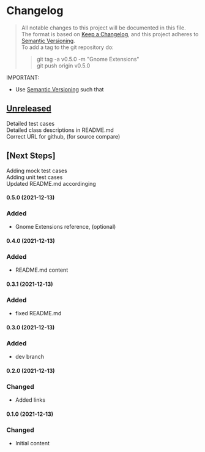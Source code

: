 # Changelog

> All notable changes to this project will be documented in this file.</br>
> The format is based on [Keep a Changelog](https://keepachangelog.com/en/1.0.0/),
> and this project adheres to [Semantic Versioning](https://semver.org/spec/v2.0.0.html).</br>
> To add a tag to the git repository do:
>
> > git tag -a v0.5.0 -m "Gnome Extensions"</br>
> > git push origin v0.5.0

IMPORTANT:

- Use [Semantic Versioning](https://semver.org/spec/v2.0.0.html) such that<br>

## [Unreleased]

Detailed test cases</br>
Detailed class descriptions in README.md</br>
Correct URL for github, (for source compare)</br>

## [Next Steps]

Adding mock test cases </br>
Adding unit test cases </br>
Updated README.md accordinging</br>

#### 0.5.0 (2021-12-13)

### Added

- Gnome Extensions reference, (optional)

#### 0.4.0 (2021-12-13)

### Added

- README.md content

#### 0.3.1 (2021-12-13)

### Added

- fixed README.md

#### 0.3.0 (2021-12-13)

### Added

- dev branch

#### 0.2.0 (2021-12-13)

### Changed

- Added links

#### 0.1.0 (2021-12-13)

### Changed

- Initial content

[unreleased]: https://github.com/perriera/react-starting-setup/compare/v0.4.0...HEAD
[0.5.0]: https://github.com/perriera/react-starting-setup/compare/v0.4.0...v0.5.0
[0.4.0]: https://github.com/perriera/react-starting-setup/compare/v0.3.1...v0.4.0
[0.3.1]: https://github.com/perriera/react-starting-setup/compare/v0.3.0...v0.3.1
[0.3.0]: https://github.com/perriera/react-starting-setup/compare/v0.2.0...v0.3.0
[0.2.0]: https://github.com/perriera/react-starting-setup/compare/v0.1.0...v0.2.0
[0.1.0]: https://github.com/perriera/react-starting-setup/releases/tag/v0.1.0
